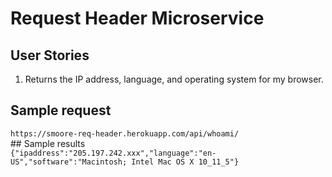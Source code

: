
# Request Header Microservice

## User Stories
<ol>
	<li>Returns the IP address, language, and operating system for my browser.</li>
</ol>

## Sample request
<div><code>https://smoore-req-header.herokuapp.com/api/whoami/</code></div>
## Sample results 
<div><code>{"ipaddress":"205.197.242.xxx","language":"en-US","software":"Macintosh; Intel Mac OS X 10_11_5"}</code></div>